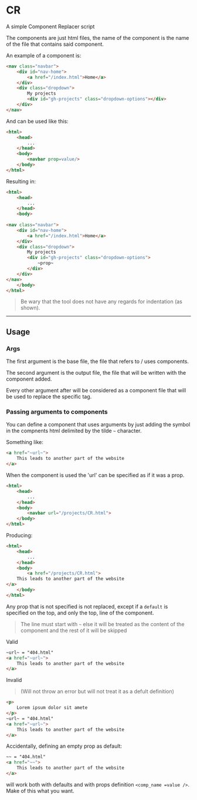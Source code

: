 # CR

A simple Component Replacer script

The components are just html files, the name of the component is the name of the file that contains said component.

An example of a component is:

``` html
<nav class="navbar">
	<div id="nav-home">
		<a href="/index.html">Home</a>
	</div>
	<div class="dropdown">
		My projects
		<div id="gh-projects" class="dropdown-options"></div>
	</div>
</nav>

```
And can be used like this:

``` html
<html>
	<head>
		...
	</head>
	<body>
		<navbar prop=value/>
	</body>
</html>

```

Resulting in:


``` html
<html>
	<head>
		...
	</head>
	<body>
		
<nav class="navbar">
	<div id="nav-home">
		<a href="/index.html">Home</a>
	</div>
	<div class="dropdown">
		My projects
		<div id="gh-projects" class="dropdown-options">
			~prop~
		</div>
	</div>
</nav>
	</body>
</html>

```
> Be wary that the tool does not have any regards for indentation (as shown).

---

## Usage

### Args

The first argument is the base file, the file that refers to / uses components.

The second argument is the output file, the file that will be written with the component added.

Every other argument after will be considered as a component file that will be used to replace the specific tag.

### Passing arguments to components

You can define a component that uses arguments by just adding the symbol in the compnents html delimited by the tilde `~` character.

Something like:
``` html
<a href="~url~">
	This leads to another part of the website
</a>
```
When the component is used the 'url' can be specified as if it was a prop.

``` html
<html>
	<head>
		...
	</head>
	<body>
		<navbar url="/projects/CR.html">
	</body>
</html>
```

Producing:

``` html
<html>
	<head>
		...
	</head>
	<body>
		<a href="/projects/CR.html">
	This leads to another part of the website
</a>
	</body>
</html>
```

Any prop that is not specified is not replaced, except if a `default` is specified on the top, and only the top, line of the component.
> The line must start with `~` else it will be treated as the content of the component and the rest of it will be skipped

Valid

``` html
~url~ = "404.html"
<a href="~url~">
	This leads to another part of the website
</a>
```
Invalid
> (Will not throw an error but will not treat it as a defult definition)

``` html
<p> 
	Lorem ipsum dolor sit amete
</p>
~url~ = "404.html"
<a href="~url~">
	This leads to another part of the website
</a>
```

Accidentally, defining an empty prop as default:

```html
~~ = "404.html"
<a href="~~">
	This leads to another part of the website
</a>
```
will work both with defaults and with props definition `<comp_name =value />`.
Make of this what you want.